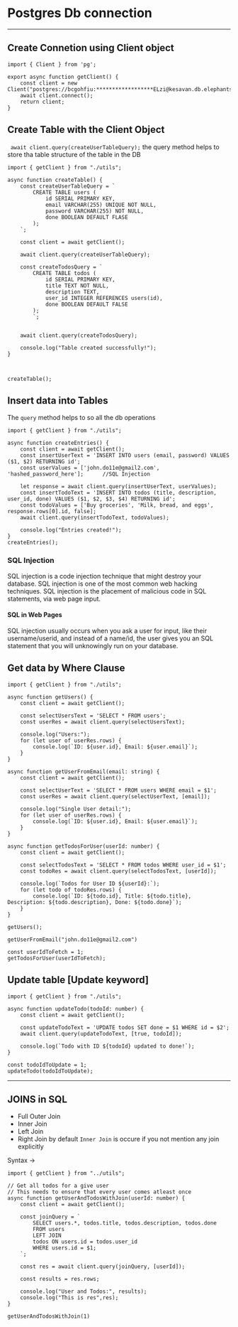 # Postgres Db connection
---
## Create Connetion using Client object

```
import { Client } from 'pg';

export async function getClient() {
    const client = new Client("postgres://bcgohfiu:******************ELzi@kesavan.db.elephantsql.com/bcgohfiu");
    await client.connect();
    return client;
}
```

## Create Table with the Client Object 
` await client.query(createUserTableQuery);` the query method helps to store tha table structure of the table in the DB
```
import { getClient } from "./utils";

async function createTable() {
    const createUserTableQuery = `
        CREATE TABLE users (
            id SERIAL PRIMARY KEY,
            email VARCHAR(255) UNIQUE NOT NULL,
            password VARCHAR(255) NOT NULL,
            done BOOLEAN DEFAULT FLASE
        );
    `;

    const client = await getClient();

    await client.query(createUserTableQuery);

    const createTodosQuery = `
        CREATE TABLE todos (
            id SERIAL PRIMARY KEY,
            title TEXT NOT NULL,
            description TEXT,
            user_id INTEGER REFERENCES users(id),
            done BOOLEAN DEFAULT FALSE
        );
        `;


    await client.query(createTodosQuery);

    console.log("Table created successfully!");
}



createTable();
```

## Insert data into Tables
The `query` method helps to so all the db operations
```
import { getClient } from "./utils";

async function createEntries() {
    const client = await getClient();
    const insertUserText = 'INSERT INTO users (email, password) VALUES ($1, $2) RETURNING id';  
    const userValues = ['john.do11e@gmail2.com', 'hashed_password_here'];      //SQL Injection

    let response = await client.query(insertUserText, userValues);
    const insertTodoText = 'INSERT INTO todos (title, description, user_id, done) VALUES ($1, $2, $3, $4) RETURNING id';
    const todoValues = ['Buy groceries', 'Milk, bread, and eggs', response.rows[0].id, false];
    await client.query(insertTodoText, todoValues);

    console.log("Entries created!");
}
createEntries();
```
### SQL Injection
SQL injection is a code injection technique that might destroy your database.
SQL injection is one of the most common web hacking techniques.
SQL injection is the placement of malicious code in SQL statements, via web page input.

#### SQL in Web Pages
SQL injection usually occurs when you ask a user for input, like their username/userid, and instead of a name/id, the user gives you an SQL statement that you will unknowingly run on your database.


## Get data by Where Clause
```
import { getClient } from "./utils";

async function getUsers() {
    const client = await getClient();
    
    const selectUsersText = 'SELECT * FROM users';
    const userRes = await client.query(selectUsersText);
    
    console.log("Users:");
    for (let user of userRes.rows) {
        console.log(`ID: ${user.id}, Email: ${user.email}`);
    }
}

async function getUserFromEmail(email: string) {
    const client = await getClient();
    
    const selectUserText = 'SELECT * FROM users WHERE email = $1';
    const userRes = await client.query(selectUserText, [email]);
    
    console.log("Single User detail:");
    for (let user of userRes.rows) {
        console.log(`ID: ${user.id}, Email: ${user.email}`);
    }
}

async function getTodosForUser(userId: number) {
    const client = await getClient();
    
    const selectTodosText = 'SELECT * FROM todos WHERE user_id = $1';
    const todoRes = await client.query(selectTodosText, [userId]);
    
    console.log(`Todos for User ID ${userId}:`);
    for (let todo of todoRes.rows) {
        console.log(`ID: ${todo.id}, Title: ${todo.title}, Description: ${todo.description}, Done: ${todo.done}`);
    }
}

getUsers();

getUserFromEmail("john.do11e@gmail2.com")

const userIdToFetch = 1;
getTodosForUser(userIdToFetch);
```

## Update table [Update keyword]

```
import { getClient } from "./utils";

async function updateTodo(todoId: number) {
    const client = await getClient();
    
    const updateTodoText = 'UPDATE todos SET done = $1 WHERE id = $2';
    await client.query(updateTodoText, [true, todoId]);
    
    console.log(`Todo with ID ${todoId} updated to done!`);
}

const todoIdToUpdate = 1;
updateTodo(todoIdToUpdate);

```

--- 
## JOINS in SQL

- Full Outer Join
- Inner Join
- Left Join
- Right Join
by default `Inner Join` is occure if you not mention any join explicitly


Syntax ->
```
import { getClient } from "../utils";

// Get all todos for a give user
// This needs to ensure that every user comes atleast once
async function getUserAndTodosWithJoin(userId: number) {
    const client = await getClient();

    const joinQuery = `
        SELECT users.*, todos.title, todos.description, todos.done
        FROM users
        LEFT JOIN
        todos ON users.id = todos.user_id
        WHERE users.id = $1;
    `;

    const res = await client.query(joinQuery, [userId]);
    
    const results = res.rows;

    console.log("User and Todos:", results);
    console.log("This is res",res);
}

getUserAndTodosWithJoin(1)
```` 
